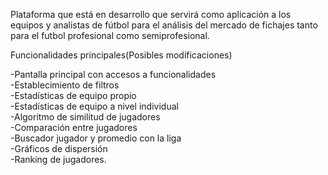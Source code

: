 Plataforma que está en desarrollo que servirá como aplicación a los equipos y analistas de fútbol para el análisis del mercado de fichajes tanto para el futbol profesional como semiprofesional.

Funcionalidades principales(Posibles modificaciones)

-Pantalla principal con accesos a funcionalidades  
-Establecimiento de filtros  
-Estadísticas de equipo propio  
-Estadísticas de equipo a nivel individual  
-Algoritmo de similitud de jugadores  
-Comparación entre jugadores  
-Buscador jugador y promedio con la liga  
-Gráficos de dispersión  
-Ranking de jugadores.
